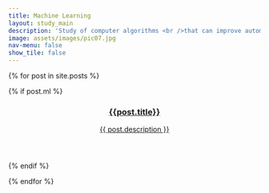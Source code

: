 ```yaml
---
title: Machine Learning
layout: study_main
description: 'Study of computer algorithms <br />that can improve automatically through experience and by the use of data.'
image: assets/images/pic07.jpg
nav-menu: false
show_tile: false
---
```


<!-- Main -->

<div id="main">
<!-- One -->
<!-- Two -->


{% for post in site.posts %}

{% if post.ml %}

<section id="two" class="spotlights">
	<section class="study_titles">
		<div class="content">
			<div class="inner">
				<a href="{{ site.baseurl }}{{ post.url }}"><header class="major">
					<h3>{{post.title}}</h3> <p>{{ post.description }}</p>
                </header></a>
			</div>
		</div>
	</section>
</section>

{% endif %}

{% endfor %}

